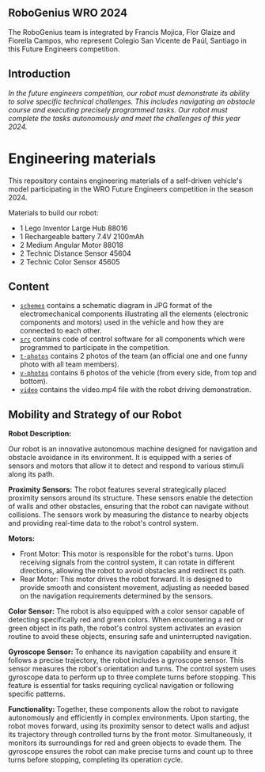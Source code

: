 ## RoboGenius WRO 2024
The RoboGenius team is integrated by Francis Mojica, Flor Glaize and Fiorella Campos, who represent Colegio San Vicente de Paúl, Santiago in this Future Engineers competition.

## Introduction
_In the future engineers competition, our robot must demonstrate its ability to solve specific technical challenges. This includes navigating an obstacle course and executing precisely programmed tasks. Our robot must complete the tasks autonomously and meet the challenges of this year 2024._

Engineering materials
====

This repository contains engineering materials of a self-driven vehicle's model participating in the WRO Future Engineers competition in the season 2024.

Materials to build our robot:
* 1 Lego Inventor Large Hub 88016
* 1 Rechargeable battery 7.4V 2100mAh
* 2 Medium Angular Motor 88018
* 2 Technic Distance Sensor 45604
* 2 Technic Color Sensor 45605


## Content
* [`schemes`](https://github.com/csvprobotica/RoboGenius/tree/main/schemes) contains a schematic diagram in JPG format of the electromechanical components illustrating all the elements (electronic components and motors) used in the vehicle and how they are connected to each other.
* [`src`](https://github.com/csvprobotica/RoboGenius/tree/main/src) contains code of control software for all components which were programmed to participate in the competition.
* [`t-photos`](https://github.com/csvprobotica/RoboGenius/tree/main/t-photos) contains 2 photos of the team (an official one and one funny photo with all team members).
* [`v-photos`](https://github.com/csvprobotica/RoboGenius/tree/main/v-photos) contains 6 photos of the vehicle (from every side, from top and bottom).
* [`video`](https://github.com/csvprobotica/RoboGenius/tree/main/video) contains the video.mp4 file with the robot driving demonstration.

## Mobility and Strategy of our Robot

**Robot Description:**

Our robot is an innovative autonomous machine designed for navigation and obstacle avoidance in its environment. It is equipped with a series of sensors and motors that allow it to detect and respond to various stimuli along its path.

**Proximity Sensors:**
The robot features several strategically placed proximity sensors around its structure. These sensors enable the detection of walls and other obstacles, ensuring that the robot can navigate without collisions. The sensors work by measuring the distance to nearby objects and providing real-time data to the robot's control system.

**Motors:**
* Front Motor: This motor is responsible for the robot's turns. Upon receiving signals from the control system, it can rotate in different directions, allowing the robot to avoid obstacles and redirect its path.
* Rear Motor: This motor drives the robot forward. It is designed to provide smooth and consistent movement, adjusting as needed based on the navigation requirements determined by the sensors.

**Color Sensor:**
The robot is also equipped with a color sensor capable of detecting specifically red and green colors. When encountering a red or green object in its path, the robot's control system activates an evasion routine to avoid these objects, ensuring safe and uninterrupted navigation.

**Gyroscope Sensor:**
To enhance its navigation capability and ensure it follows a precise trajectory, the robot includes a gyroscope sensor. This sensor measures the robot's orientation and turns. The control system uses gyroscope data to perform up to three complete turns before stopping. This feature is essential for tasks requiring cyclical navigation or following specific patterns.

**Functionality:**
Together, these components allow the robot to navigate autonomously and efficiently in complex environments. Upon starting, the robot moves forward, using its proximity sensor to detect walls and adjust its trajectory through controlled turns by the front motor. Simultaneously, it monitors its surroundings for red and green objects to evade them. The gyroscope ensures the robot can make precise turns and count up to three turns before stopping, completing its operation cycle.



